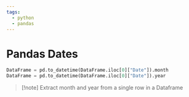 ```yaml
---
tags:
  - python
  - pandas
---
```


# Pandas Dates


```Python
DataFrame = pd.to_datetime(DataFrame.iloc[0]["Date"]).month
DataFrame = pd.to_datetime(DataFrame.iloc[0]["Date"]).year
```
>[!note] Extract month and year from a single row in a Dataframe

